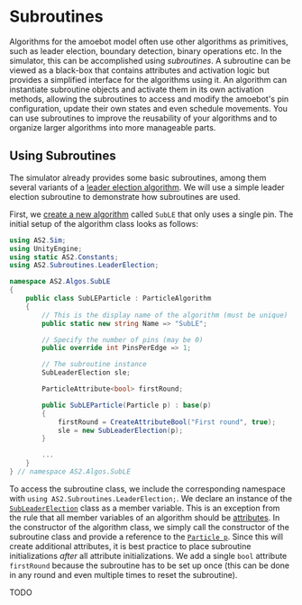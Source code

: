 # Subroutines

Algorithms for the amoebot model often use other algorithms as primitives, such as leader election, boundary detection, binary operations etc.
In the simulator, this can be accomplished using *subroutines*.
A subroutine can be viewed as a black-box that contains attributes and activation logic but provides a simplified interface for the algorithms using it.
An algorithm can instantiate subroutine objects and activate them in its own activation methods, allowing the subroutines to access and modify the amoebot's pin configuration, update their own states and even schedule movements.
You can use subroutines to improve the reusability of your algorithms and to organize larger algorithms into more manageable parts.



## Using Subroutines

The simulator already provides some basic subroutines, among them several variants of a [leader election algorithm][1].
We will use a simple leader election subroutine to demonstrate how subroutines are used.

First, we [create a new algorithm](~/user_guide/dev/creation.md) called `SubLE` that only uses a single pin.
The initial setup of the algorithm class looks as follows:

```csharp
using AS2.Sim;
using UnityEngine;
using static AS2.Constants;
using AS2.Subroutines.LeaderElection;

namespace AS2.Algos.SubLE
{
    public class SubLEParticle : ParticleAlgorithm
    {
        // This is the display name of the algorithm (must be unique)
        public static new string Name => "SubLE";

        // Specify the number of pins (may be 0)
        public override int PinsPerEdge => 1;

        // The subroutine instance
        SubLeaderElection sle;

        ParticleAttribute<bool> firstRound;

        public SubLEParticle(Particle p) : base(p)
        {
            firstRound = CreateAttributeBool("First round", true);
            sle = new SubLeaderElection(p);
        }

        ...
    }
} // namespace AS2.Algos.SubLE
```

To access the subroutine class, we include the corresponding namespace with `using AS2.Subroutines.LeaderElection;`.
We declare an instance of the [`SubLeaderElection`][1] class as a member variable.
This is an exception from the rule that all member variables of an algorithm should be [attributes](attrs.md).
In the constructor of the algorithm class, we simply call the constructor of the subroutine class and provide a reference to the [`Particle p`][2].
Since this will create additional attributes, it is best practice to place subroutine initializations *after* all attribute initializations.
We add a single `bool` attribute `firstRound` because the subroutine has to be set up once (this can be done in any round and even multiple times to reset the subroutine).

TODO

[1]: xref:AS2.Subroutines.LeaderElection.SubLeaderElection
[2]: xref:AS2.Sim.Particle
